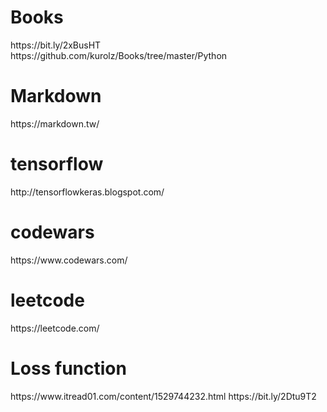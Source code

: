 <h1>Books</h1>
https://bit.ly/2xBusHT <br>
https://github.com/kurolz/Books/tree/master/Python
<h1>Markdown</h1>
https://markdown.tw/
<h1>tensorflow</h1>
http://tensorflowkeras.blogspot.com/
<h1>codewars</h1>
https://www.codewars.com/
<h1>leetcode</h1>
https://leetcode.com/
<h1>Loss function</h1>
https://www.itread01.com/content/1529744232.html
https://bit.ly/2Dtu9T2
